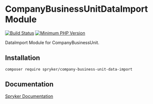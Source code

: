 # CompanyBusinessUnitDataImport Module
[![Build Status](https://travis-ci.org/spryker/company-business-unit-data-import.svg)](https://travis-ci.org/spryker/company-business-unit-data-import)
[![Minimum PHP Version](https://img.shields.io/badge/php-%3E%3D%207.2-8892BF.svg)](https://php.net/)

DataImport Module for CompanyBusinessUnit.

## Installation

```
composer require spryker/company-business-unit-data-import
```

## Documentation

[Spryker Documentation](https://academy.spryker.com/developing_with_spryker/module_guide/modules.html)
